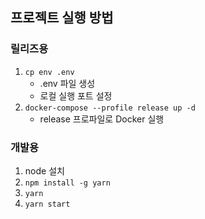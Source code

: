 ## 프로젝트 실행 방법

### 릴리즈용

1. `cp env .env `
   - .env 파일 생성 
   - 로컬 실행 포트 설정
2. `docker-compose --profile release up -d`
   - release 프로파일로 Docker 실행

### 개발용

1. node 설치
2. `npm install -g yarn`
3. `yarn`
4. `yarn start`